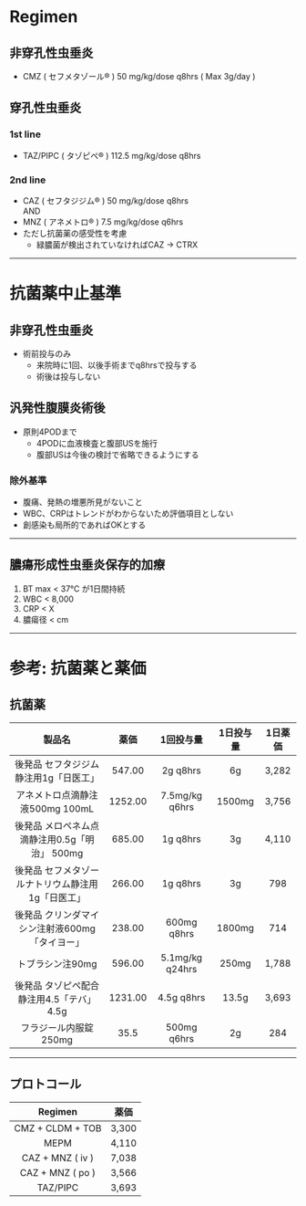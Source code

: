 # Regimen
## 非穿孔性虫垂炎
* CMZ ( セフメタゾール® ) 50 mg/kg/dose q8hrs ( Max 3g/day )

## 穿孔性虫垂炎
### 1st line
* TAZ/PIPC ( タゾピペ® ) 112.5 mg/kg/dose q8hrs

### 2nd line
* CAZ ( セフタジジム® ) 50 mg/kg/dose q8hrs  
AND    
* MNZ ( アネメトロ® ) 7.5 mg/kg/dose q6hrs
* ただし抗菌薬の感受性を考慮
	* 緑膿菌が検出されていなければCAZ ->  CTRX
___

# 抗菌薬中止基準
## 非穿孔性虫垂炎
* 術前投与のみ
	* 来院時に1回、以後手術までq8hrsで投与する
	* 術後は投与しない

## 汎発性腹膜炎術後
* 原則4PODまで
	* 4PODに血液検査と腹部USを施行
	* 腹部USは今後の検討で省略できるようにする

### 除外基準
* 腹痛、発熱の増悪所見がないこと
* WBC、CRPはトレンドがわからないため評価項目としない
* 創感染も局所的であればOKとする
___

## 膿瘍形成性虫垂炎保存的加療
1. BT max < 37°C が1日間持続
2. WBC < 8,000
3. CRP < X
4. 膿瘍径 < cm

___

# 参考: 抗菌薬と薬価
## 抗菌薬
製品名|薬価|1回投与量|1日投与量|1日薬価
:-:|:-:|:-:|:-:|:-:
後発品 セフタジジム静注用1g「日医工」|547.00|2g q8hrs|6g|3,282
アネメトロ点滴静注液500mg 100mL|1252.00|7.5mg/kg q6hrs|1500mg|3,756
後発品 メロペネム点滴静注用0.5g「明治」 500mg|685.00|1g q8hrs|3g|4,110
後発品 セフメタゾールナトリウム静注用1g「日医工」|266.00|1g q8hrs|3g|798
後発品 クリンダマイシン注射液600mg「タイヨー」|238.00|600mg q8hrs|1800mg|714
トブラシン注90mg|596.00|5.1mg/kg q24hrs|250mg|1,788
後発品 タゾピペ配合静注用4.5「テバ」 4.5g|1231.00|4.5g q8hrs|13.5g|3,693
フラジール内服錠250mg|35.5|500mg q6hrs|2g|284

___

## プロトコール
Regimen|薬価
:-:|:-:
CMZ + CLDM + TOB| 3,300
MEPM|4,110
CAZ + MNZ ( iv ) |7,038
CAZ + MNZ ( po ) |3,566
TAZ/PIPC|3,693


